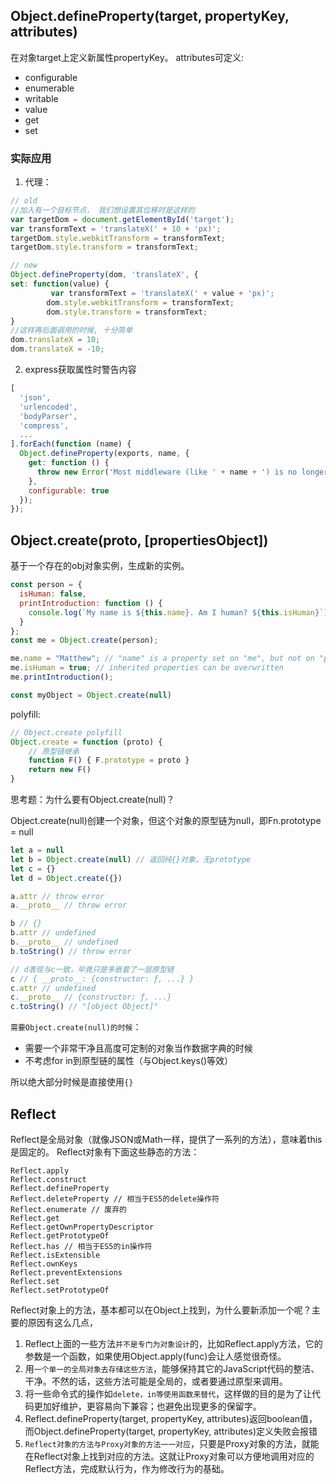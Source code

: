 ## Object.defineProperty(target, propertyKey, attributes)

在对象target上定义新属性propertyKey。
attributes可定义:
* configurable
* enumerable
* writable
* value
* get
* set

### 实际应用

1. 代理：
``` js
// old
//加入有一个目标节点， 我们想设置其位移时是这样的
var targetDom = document.getElementById('target');
var transformText = 'translateX(' + 10 + 'px)';
targetDom.style.webkitTransform = transformText;
targetDom.style.transform = transformText;

// new
Object.defineProperty(dom, 'translateX', {
set: function(value) {
         var transformText = 'translateX(' + value + 'px)';
        dom.style.webkitTransform = transformText;
        dom.style.transform = transformText;
}
//这样再后面调用的时候, 十分简单
dom.translateX = 10;
dom.translateX = -10;
```

2. express获取属性时警告内容

``` js
[
  'json',
  'urlencoded',
  'bodyParser',
  'compress',
  ...
].forEach(function (name) {
  Object.defineProperty(exports, name, {
    get: function () {
      throw new Error('Most middleware (like ' + name + ') is no longer bundled with Express and must be installed separately.');
    },
    configurable: true
  });
});
```

## Object.create(proto, [propertiesObject])

基于一个存在的obj对象实例，生成新的实例。

``` js
const person = {
  isHuman: false,
  printIntroduction: function () {
    console.log(`My name is ${this.name}. Am I human? ${this.isHuman}`);
  }
};
const me = Object.create(person);

me.name = "Matthew"; // "name" is a property set on "me", but not on "person"
me.isHuman = true; // inherited properties can be overwritten
me.printIntroduction();

const myObject = Object.create(null)
```

polyfill:
``` js
// Object.create polyfill
Object.create = function (proto) {
    // 原型链继承
    function F() { F.prototype = proto }
    return new F()
}
```

思考题：为什么要有Object.create(null)？

Object.create(null)创建一个对象，但这个对象的原型链为null，即Fn.prototype = null
``` js
let a = null
let b = Object.create(null) // 返回纯{}对象，无prototype
let c = {}
let d = Object.create({})

a.attr // throw error
a.__proto__ // throw error

b // {}
b.attr // undefined
b.__proto__ // undefined
b.toString() // throw error

// d表现与c一致，毕竟只是多嵌套了一层原型链
c // { __proto__: {constructor: ƒ, ...} }
c.attr // undefined
c.__proto__ // {constructor: ƒ, ...}
c.toString() // "[object Object]"
```

`需要Object.create(null)的时候`：
* 需要一个非常干净且高度可定制的对象当作数据字典的时候
* 不考虑for in到原型链的属性（与Object.keys()等效）

所以绝大部分时候是直接使用`{}`

## Reflect

Reflect是全局对象（就像JSON或Math一样，提供了一系列的方法），意味着this是固定的。
Reflect对象有下面这些静态的方法：

```
Reflect.apply
Reflect.construct
Reflect.defineProperty
Reflect.deleteProperty // 相当于ES5的delete操作符
Reflect.enumerate // 废弃的
Reflect.get
Reflect.getOwnPropertyDescriptor
Reflect.getPrototypeOf
Reflect.has // 相当于ES5的in操作符
Reflect.isExtensible
Reflect.ownKeys
Reflect.preventExtensions
Reflect.set
Reflect.setPrototypeOf
```

Reflect对象上的方法，基本都可以在Object上找到，为什么要新添加一个呢？主要的原因有这么几点，
1. Reflect上面的一些方法`并不是专门为对象设计`的，比如Reflect.apply方法，它的参数是一个函数，如果使用Object.apply(func)会让人感觉很奇怪。
2. 用`一个单一的全局对象去存储这些方法`，能够保持其它的JavaScript代码的整洁、干净。不然的话，这些方法可能是全局的，或者要通过原型来调用。
3. 将一些命令式的操作如`delete，in等使用函数来替代`，这样做的目的是为了让代码更加好维护，更容易向下兼容；也避免出现更多的保留字。
4. Reflect.defineProperty(target, propertyKey, attributes)返回boolean值，而Object.defineProperty(target, propertyKey, attributes)定义失败会报错
5. `Reflect对象的方法与Proxy对象的方法一一对应`，只要是Proxy对象的方法，就能在Reflect对象上找到对应的方法。这就让Proxy对象可以方便地调用对应的Reflect方法，完成默认行为，作为修改行为的基础。


